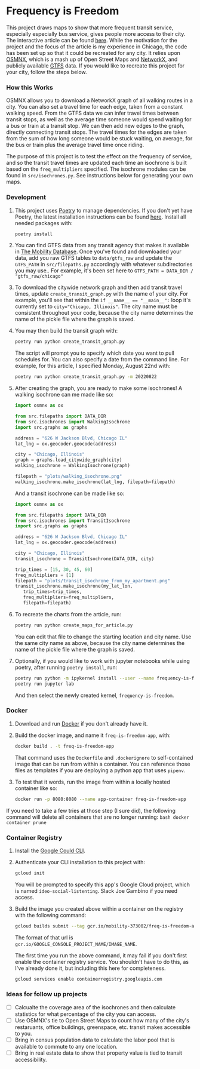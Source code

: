 # Frequency is Freedom

This project draws maps to show that more frequent transit service, especially especially bus service, gives people more access to their city. The interactive article can be found [here](https://ideo-frequency-is-freedom-app-q4autp.streamlitapp.com/). While the motivation for the project and the focus of the article is my experience in Chicago, the code has been set up so that it could be recreated for any city. It relies upon [OSMNX](https://geoffboeing.com/2016/11/osmnx-python-street-networks/), which is a mash up of Open Street Maps and [NetworkX](https://networkx.org/), and publicly available [GTFS](https://database.mobilitydata.org/) data. If you would like to recreate this project for your city, follow the steps below.

### How this Works

OSMNX allows you to download a NetworkX graph of all walking routes in a city. You can also set a travel time for each edge, taken from a constant walking speed. From the GTFS data we can infer travel times between transit stops, as well as the average time someone would spend waiting for a bus or train at a transit stop. We can then add new edges to the graph, directly connecting transit stops. The travel times for the edges are taken from the sum of how long someone would be stuck waiting, on average, for the bus or train plus the average travel time once riding.

The purpose of this project is to test the effect on the frequency of service, and so the transit travel times are updated each time an isochrone is built based on the `freq_multipliers` specified. The isochrone modules can be found in `src/isochrones.py`. See instructions below for generating your own maps.


### Development

1. This project uses [Poetry](https://python-poetry.org/) to manage dependencies. If you don't yet have Poetry, the latest installation instructions can be found [here](https://python-poetry.org/docs/master/#installation). Install all needed packages with:
   ```bash
   poetry install
   ```

1. You can find GTFS data from any transit agency that makes it available in [The Mobility Database](https://database.mobilitydata.org/). Once you've found and downloaded your data, add you raw GTFS tables to `data/gtfs_raw` and update the `GTFS_PATH` in `src/filepaths.py` accordingly with whatever subdirectories you may use.. For example, it's been set here to `GTFS_PATH = DATA_DIR / "gtfs_raw/chicago"`

1. To download the citywide network graph and then add transit travel times, update `create_transit_graph.py` with the name of your city. For example, you'll see that within the `if __name__ == "__main__":` loop it's currently set to `city="Chicago, Illinois"`. The city name must be consistent throughout your code, because the city name determines the name of the pickle file where the graph is saved.

1. You may then build the transit graph with: 
   ```bash
   poetry run python create_transit_graph.py
   ```

   The script will prompt you to specify which date you want to pull schedules for. You can also specify a date from the command line. For example, for this article, I specified Monday, August 22nd with:
   ```bash
   poetry run python create_transit_graph.py -m 20220822
   ```

1. After creating the graph, you are ready to make some isochrones! A walking isochrone can me made like so:

   ```python
   import osmnx as ox

   from src.filepaths import DATA_DIR
   from src.isochrones import WalkingIsochrone
   import src.graphs as graphs

   address = "626 W Jackson Blvd, Chicago IL"
   lat_lng = ox.geocoder.geocode(address)

   city = "Chicago, Illinois"
   graph = graphs.load_citywide_graph(city)
   walking_isochrone = WalkingIsochrone(graph)

   filepath = "plots/walking_isochrone.png"
   walking_isochrone.make_isochrone(lat_lng, filepath=filepath)
   ```

   And a transit isochrone can be made like so:

   ```python
   import osmnx as ox

   from src.filepaths import DATA_DIR
   from src.isochrones import TransitIsochrone
   import src.graphs as graphs

   address = "626 W Jackson Blvd, Chicago IL"
   lat_lng = ox.geocoder.geocode(address)

   city = "Chicago, Illinois"
   transit_isochrone = TransitIsochrone(DATA_DIR, city)

   trip_times = [15, 30, 45, 60]
   freq_multipliers = [1]
   filepath = "plots/transit_isochrone_from_my_apartment.png"
   transit_isochrone.make_isochrone(my_lat_lon, 
      trip_times=trip_times, 
      freq_multipliers=freq_multipliers,
      filepath=filepath)
   ```

1. To recreate the charts from the article, run:
   ```bash
   poetry run python create_maps_for_article.py
   ```

   You can edit that file to change the starting location and city name. Use the same city name as above, because the city name determines the name of the pickle file where the graph is saved.

1. Optionally, if you would like to work with jupyter notebooks while using poetry, after running `poetry install`, run:
   ```bash
   poetry run python -m ipykernel install --user --name frequency-is-freedom
   poetry run jupyter lab
   ```
   And then select the newly created kernel, `frequency-is-freedom`.


### Docker

1. Download and run [Docker](https://www.docker.com/get-started) if you don't already have it.

1. Build the docker image, and name it `freq-is-freedom-app`, with:
    ```bash
    docker build . -t freq-is-freedom-app
    ```

    That command uses the `Dockerfile` and `.dockerignore` to self-contained image that can be run from within a container. You can reference those files as templates if you are deploying a python app that uses `pipenv`.

1. To test that it words, run the image from within a locally hosted container like so:
    ```bash
    docker run -p 8080:8080 --name app-container freq-is-freedom-app
    ```

If you need to take a few tries at those step (I sure did), the following command will delete all containers that are no longer running: 
    ```bash
    docker container prune
    ```

### Container Registry

1. Install the [Google Could CLI](https://cloud.google.com/sdk/docs/install).

1. Authenticate your CLI installation to this project with:
    ```bash
    gcloud init
    ```
    You will be prompted to specify this app's Google Cloud project, which is named `ideo-social-listenting`. Slack Joe Gambino if you need access.

1. Build the image you created above within a container on the registry with the following command:
    ```bash
    gcloud builds submit --tag gcr.io/mobility-373002/freq-is-freedom-app
    ```
    
    The format of that url is `gcr.io/GOOGLE_CONSOLE_PROJECT_NAME/IMAGE_NAME`.

    The first time you run the above command, it may fail if you don't first enable the container registry service. You shouldn't have to do this, as I've already done it, but including this here for completeness.
    ```bash
    gcloud services enable containerregistry.googleapis.com
    ```

### Ideas for follow up projects
- [ ] Calcualte the coverage area of the isochrones and then calculate statistics for what percentage of the city you can access.
- [ ] Use OSMNX's tie to Open Street Maps to count how many of the city's restaruants, office buildings, greenspace, etc. transit makes accessible to you.
- [ ] Bring in census population data to calculate the labor pool that is available to commute to any one location.
- [ ] Bring in real estate data to show that property value is tied to transit accessibility.